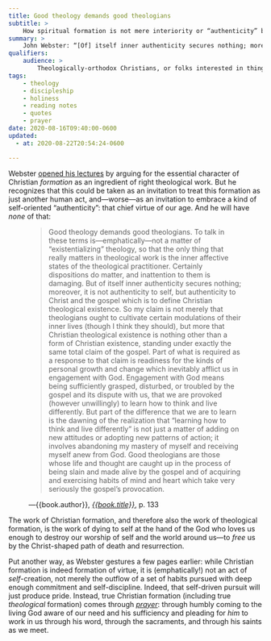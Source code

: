 ```yaml
---
title: Good theology demands good theologians
subtitle: >
    How spiritual formation is not mere interiority or “authenticity” but death-and-resurrection at the hand of the living God.
summary: >
    John Webster: “[Of] itself inner authenticity secures nothing; moreover, it is not authenticity to self, but authenticity to Christ and the gospel which is to define Christian theological existence…”—for spiritual formation is not mere interiority or “authenticity” but death-and-resurrection at the hand of the living God.
qualifiers:
    audience: >
        Theologically-orthodox Christians, or folks interested in things that theologically-orthodox Christians think.
tags:
    - theology
    - discipleship
    - holiness
    - reading notes
    - quotes
    - prayer
date: 2020-08-16T09:40:00-0600
updated:
  - at: 2020-08-22T20:54:24-0600

---
```


Webster [opened his lectures][good-theologians] by arguing for the essential character of Christian *formation* as an ingredient of right theological work. But he recognizes that this could be taken as an invitation to treat this formation as just another human act, and—worse—as an invitation to embrace a kind of self-oriented “authenticity”: that chief virtue of our age. And he will have *none* of that:

[good-theologians]: https://v5.chriskrycho.com/library/good-theologians/

<figure class=quotation>

> Good theology demands good theologians. To talk in these terms is—emphatically—not a matter of “existentializing” theology, so that the only thing that really matters in theological work is the inner affective states of the theological practitioner. Certainly dispositions do matter, and inattention to them is damaging. But of itself inner authenticity secures nothing; moreover, it is not authenticity to self, but authenticity to Christ and the gospel which is to define Christian theological existence. So my claim is not merely that theologians ought to cultivate certain modulations of their inner lives (though I think they should), but more that Christian theological existence is nothing other than a form of Christian existence, standing under exactly the same total claim of the gospel. Part of what is required as a response to that claim is readiness for the kinds of personal growth and change which inevitably afflict us in engagement with God. Engagement with God means being sufficiently grasped, disturbed, or troubled by the gospel and its dispute with us, that we are provoked (however unwillingly) to learn how to think and live differently. But part of the difference that we are to learn is the dawning of the realization that “learning how to think and live differently” is not just a matter of adding on new attitudes or adopting new patterns of action; it involves abandoning my mastery of myself and receiving myself anew from God. Good theologians are those whose life and thought are caught up in the process of being slain and made alive by the gospel and of acquiring and exercising habits of mind and heart which take very seriously the gospel’s provocation.

<figcaption>—{{book.author}}, <a href='{{book.link}}'><cite>{{book.title}}</cite></a>, p. 133</figcaption>

</figure>

The work of Christian formation, and therefore also the work of theological formation, is the work of dying to self at the hand of the God who loves us enough to destroy our worship of self and the world around us—to *free* us by the Christ-shaped path of death and resurrection.

Put another way, as Webster gestures a few pages earlier: while Christian formation is indeed formation of virtue, it is (emphatically!) not an act of *self*-creation, not merely the outflow of a set of habits pursued with deep enough commitment and self-discipline. Indeed, that self-driven pursuit will just produce pride. Instead, true Christian formation (including true *theological* formation) comes through [*prayer*][prayer]: through humbly coming to the living God aware of our need and his sufficiency and pleading for *him* to work in us through his word, through the sacraments, and through his saints as we meet.

[prayer]: https://v5.chriskrycho.com/library/the-first-and-last-act-of-theological-existence/
